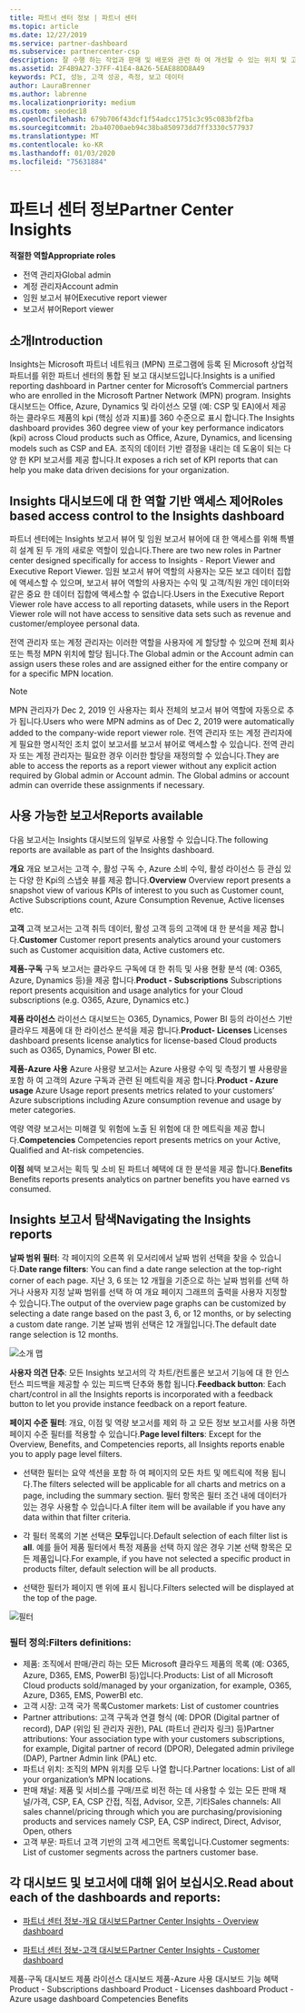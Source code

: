 ```yaml
---
title: 파트너 센터 정보 | 파트너 센터
ms.topic: article
ms.date: 12/27/2019
ms.service: partner-dashboard
ms.subservice: partnercenter-csp
description: 잘 수행 하는 작업과 판매 및 배포와 관련 하 여 개선할 수 있는 위치 및 고객 개발을 참조 하세요.
ms.assetid: 2F4B9A27-37FF-41E4-8A26-5EAE88DD8A49
keywords: PCI, 성능, 고객 성공, 측정, 보고 데이터
author: LauraBrenner
ms.author: labrenne
ms.localizationpriority: medium
ms.custom: seodec18
ms.openlocfilehash: 679b706f43dcf1f54adcc1751c3c95c083bf2fba
ms.sourcegitcommit: 2ba40700aeb94c38ba850973dd7ff3330c577937
ms.translationtype: MT
ms.contentlocale: ko-KR
ms.lasthandoff: 01/03/2020
ms.locfileid: "75631884"
---
```

# <a name="partner-center-insights"></a><span data-ttu-id="2d17d-104">파트너 센터 정보</span><span class="sxs-lookup"><span data-stu-id="2d17d-104">Partner Center Insights</span></span>

<span data-ttu-id="2d17d-105">**적절한 역할**</span><span class="sxs-lookup"><span data-stu-id="2d17d-105">**Appropriate roles**</span></span>
- <span data-ttu-id="2d17d-106">전역 관리자</span><span class="sxs-lookup"><span data-stu-id="2d17d-106">Global admin</span></span>
- <span data-ttu-id="2d17d-107">계정 관리자</span><span class="sxs-lookup"><span data-stu-id="2d17d-107">Account admin</span></span>
- <span data-ttu-id="2d17d-108">임원 보고서 뷰어</span><span class="sxs-lookup"><span data-stu-id="2d17d-108">Executive report viewer</span></span>
- <span data-ttu-id="2d17d-109">보고서 뷰어</span><span class="sxs-lookup"><span data-stu-id="2d17d-109">Report viewer</span></span>

## <a name="introduction"></a><span data-ttu-id="2d17d-110">소개</span><span class="sxs-lookup"><span data-stu-id="2d17d-110">Introduction</span></span>

<span data-ttu-id="2d17d-111">Insights는 Microsoft 파트너 네트워크 (MPN) 프로그램에 등록 된 Microsoft 상업적 파트너를 위한 파트너 센터의 통합 된 보고 대시보드입니다.</span><span class="sxs-lookup"><span data-stu-id="2d17d-111">Insights is a unified reporting dashboard in Partner center for Microsoft’s Commercial partners who are enrolled in the Microsoft Partner Network (MPN) program.</span></span> <span data-ttu-id="2d17d-112">Insights 대시보드는 Office, Azure, Dynamics 및 라이선스 모델 (예: CSP 및 EA)에서 제공 하는 클라우드 제품의 kpi (핵심 성과 지표)를 360 수준으로 표시 합니다.</span><span class="sxs-lookup"><span data-stu-id="2d17d-112">The Insights dashboard provides 360 degree view of your key performance indicators (kpi) across Cloud products such as Office, Azure, Dynamics, and licensing models such as CSP and EA.</span></span> <span data-ttu-id="2d17d-113">조직의 데이터 기반 결정을 내리는 데 도움이 되는 다양 한 KPI 보고서를 제공 합니다.</span><span class="sxs-lookup"><span data-stu-id="2d17d-113">It exposes a rich set of KPI reports that can help you make data driven decisions for your organization.</span></span> 

## <a name="roles-based-access-control-to-the-insights-dashboard"></a><span data-ttu-id="2d17d-114">Insights 대시보드에 대 한 역할 기반 액세스 제어</span><span class="sxs-lookup"><span data-stu-id="2d17d-114">Roles based access control to the Insights dashboard</span></span>

<span data-ttu-id="2d17d-115">파트너 센터에는 Insights 보고서 뷰어 및 임원 보고서 뷰어에 대 한 액세스를 위해 특별히 설계 된 두 개의 새로운 역할이 있습니다.</span><span class="sxs-lookup"><span data-stu-id="2d17d-115">There are two new roles in Partner center designed specifically for access to Insights - Report Viewer and Executive Report Viewer.</span></span>  <span data-ttu-id="2d17d-116">임원 보고서 뷰어 역할의 사용자는 모든 보고 데이터 집합에 액세스할 수 있으며, 보고서 뷰어 역할의 사용자는 수익 및 고객/직원 개인 데이터와 같은 중요 한 데이터 집합에 액세스할 수 없습니다.</span><span class="sxs-lookup"><span data-stu-id="2d17d-116">Users in the Executive Report Viewer role have access to all reporting datasets, while users in the Report Viewer role will not have access to sensitive data sets such as revenue and customer/employee personal data.</span></span> 

<span data-ttu-id="2d17d-117">전역 관리자 또는 계정 관리자는 이러한 역할을 사용자에 게 할당할 수 있으며 전체 회사 또는 특정 MPN 위치에 할당 됩니다.</span><span class="sxs-lookup"><span data-stu-id="2d17d-117">The Global admin or the Account admin can assign users these roles and are assigned either for the entire company or for a specific MPN location.</span></span>  

>[!Note] 
><span data-ttu-id="2d17d-118">MPN 관리자가 Dec 2, 2019 인 사용자는 회사 전체의 보고서 뷰어 역할에 자동으로 추가 됩니다.</span><span class="sxs-lookup"><span data-stu-id="2d17d-118">Users who were MPN admins as of Dec 2, 2019 were automatically added to the company-wide report viewer role.</span></span> <span data-ttu-id="2d17d-119">전역 관리자 또는 계정 관리자에 게 필요한 명시적인 조치 없이 보고서를 보고서 뷰어로 액세스할 수 있습니다. 전역 관리자 또는 계정 관리자는 필요한 경우 이러한 할당을 재정의할 수 있습니다.</span><span class="sxs-lookup"><span data-stu-id="2d17d-119">They are able to access the reports as a report viewer without any explicit action required by Global admin or Account admin. The Global admins or account admin can override these assignments if necessary.</span></span> 

## <a name="reports-available"></a><span data-ttu-id="2d17d-120">사용 가능한 보고서</span><span class="sxs-lookup"><span data-stu-id="2d17d-120">Reports available</span></span>

<span data-ttu-id="2d17d-121">다음 보고서는 Insights 대시보드의 일부로 사용할 수 있습니다.</span><span class="sxs-lookup"><span data-stu-id="2d17d-121">The following reports are available as part of the Insights dashboard.</span></span>

<span data-ttu-id="2d17d-122">**개요**    개요 보고서는 고객 수, 활성 구독 수, Azure 소비 수익, 활성 라이선스 등 관심 있는 다양 한 Kpi의 스냅숏 뷰를 제공 합니다.</span><span class="sxs-lookup"><span data-stu-id="2d17d-122">**Overview**    Overview report presents a snapshot view of various KPIs of interest to you such as Customer count, Active Subscriptions count, Azure Consumption Revenue, Active licenses etc.</span></span>

<span data-ttu-id="2d17d-123">**고객** 고객 보고서는 고객 취득 데이터, 활성 고객 등의 고객에 대 한 분석을 제공 합니다.</span><span class="sxs-lookup"><span data-stu-id="2d17d-123">**Customer** Customer report presents analytics around your customers such as Customer acquisition data, Active customers etc.</span></span> 

<span data-ttu-id="2d17d-124">**제품-구독**     구독 보고서는 클라우드 구독에 대 한 취득 및 사용 현황 분석 (예: O365, Azure, Dynamics 등)을 제공 합니다.</span><span class="sxs-lookup"><span data-stu-id="2d17d-124">**Product - Subscriptions**     Subscriptions report presents acquisition and usage analytics for your Cloud subscriptions (e.g. O365, Azure, Dynamics etc.)</span></span> 

<span data-ttu-id="2d17d-125">**제품 라이선스**   라이선스 대시보드는 O365, Dynamics, Power BI 등의 라이선스 기반 클라우드 제품에 대 한 라이선스 분석을 제공 합니다.</span><span class="sxs-lookup"><span data-stu-id="2d17d-125">**Product- Licenses**   Licenses dashboard presents license analytics for license-based Cloud products such as O365, Dynamics, Power BI etc.</span></span>

<span data-ttu-id="2d17d-126">**제품-Azure 사용**   Azure 사용량 보고서는 Azure 사용량 수익 및 측정기 별 사용량을 포함 하 여 고객의 Azure 구독과 관련 된 메트릭을 제공 합니다.</span><span class="sxs-lookup"><span data-stu-id="2d17d-126">**Product - Azure usage**   Azure Usage report presents metrics related to your customers’ Azure subscriptions including Azure consumption revenue and usage by meter categories.</span></span>

<span data-ttu-id="2d17d-127">역량    역량 보고서는 미해결 및 위험에 노출 된 위험에 대 한 메트릭을 제공 합니다.</span><span class="sxs-lookup"><span data-stu-id="2d17d-127">**Competencies**    Competencies report presents metrics on your Active, Qualified and At-risk competencies.</span></span>

<span data-ttu-id="2d17d-128">**이점**    혜택 보고서는 획득 및 소비 된 파트너 혜택에 대 한 분석을 제공 합니다.</span><span class="sxs-lookup"><span data-stu-id="2d17d-128">**Benefits**    Benefits reports presents analytics on partner benefits you have earned vs consumed.</span></span>

## <a name="navigating-the-insights-reports"></a><span data-ttu-id="2d17d-129">Insights 보고서 탐색</span><span class="sxs-lookup"><span data-stu-id="2d17d-129">Navigating the Insights reports</span></span> 

<span data-ttu-id="2d17d-130">**날짜 범위 필터**: 각 페이지의 오른쪽 위 모서리에서 날짜 범위 선택을 찾을 수 있습니다.</span><span class="sxs-lookup"><span data-stu-id="2d17d-130">**Date range filters**: You can find a date range selection at the top-right corner of each page.</span></span> <span data-ttu-id="2d17d-131">지난 3, 6 또는 12 개월을 기준으로 하는 날짜 범위를 선택 하거나 사용자 지정 날짜 범위를 선택 하 여 개요 페이지 그래프의 출력을 사용자 지정할 수 있습니다.</span><span class="sxs-lookup"><span data-stu-id="2d17d-131">The output of the overview page graphs can be customized by selecting a date range based on the past 3, 6, or 12 months, or by selecting a custom date range.</span></span> <span data-ttu-id="2d17d-132">기본 날짜 범위 선택은 12 개월입니다.</span><span class="sxs-lookup"><span data-stu-id="2d17d-132">The default date range selection is 12 months.</span></span> 

![소개 맵](images/pci/intro1.png)

<span data-ttu-id="2d17d-134">**사용자 의견 단추**: 모든 Insights 보고서의 각 차트/컨트롤은 보고서 기능에 대 한 인스턴스 피드백을 제공할 수 있는 피드백 단추와 통합 됩니다.</span><span class="sxs-lookup"><span data-stu-id="2d17d-134">**Feedback button**: Each chart/control in all the Insights reports is incorporated with a feedback button to let you provide instance feedback on a report feature.</span></span> 

 
<span data-ttu-id="2d17d-135">**페이지 수준 필터**: 개요, 이점 및 역량 보고서를 제외 하 고 모든 정보 보고서를 사용 하면 페이지 수준 필터를 적용할 수 있습니다.</span><span class="sxs-lookup"><span data-stu-id="2d17d-135">**Page level filters**: Except for the Overview, Benefits, and Competencies reports, all Insights reports enable you to apply page level filters.</span></span> 

- <span data-ttu-id="2d17d-136">선택한 필터는 요약 섹션을 포함 하 여 페이지의 모든 차트 및 메트릭에 적용 됩니다.</span><span class="sxs-lookup"><span data-stu-id="2d17d-136">The filters selected will be applicable for all charts and metrics on a page, including the summary section.</span></span> <span data-ttu-id="2d17d-137">필터 항목은 필터 조건 내에 데이터가 있는 경우 사용할 수 있습니다.</span><span class="sxs-lookup"><span data-stu-id="2d17d-137">A filter item will be available if you have any data within that filter criteria.</span></span> 

- <span data-ttu-id="2d17d-138">각 필터 목록의 기본 선택은 **모두**입니다.</span><span class="sxs-lookup"><span data-stu-id="2d17d-138">Default selection of each filter list is **all**.</span></span> <span data-ttu-id="2d17d-139">예를 들어 제품 필터에서 특정 제품을 선택 하지 않은 경우 기본 선택 항목은 모든 제품입니다.</span><span class="sxs-lookup"><span data-stu-id="2d17d-139">For example, if you have not selected a specific product in products filter, default selection will be all products.</span></span>

- <span data-ttu-id="2d17d-140">선택한 필터가 페이지 맨 위에 표시 됩니다.</span><span class="sxs-lookup"><span data-stu-id="2d17d-140">Filters selected will be displayed at the top of the page.</span></span> 

![필터](images/pci/filters.png)

 ### <a name="filters-definitions"></a><span data-ttu-id="2d17d-142">필터 정의:</span><span class="sxs-lookup"><span data-stu-id="2d17d-142">Filters definitions:</span></span>

- <span data-ttu-id="2d17d-143">제품: 조직에서 판매/관리 하는 모든 Microsoft 클라우드 제품의 목록 (예: O365, Azure, D365, EMS, PowerBI 등)입니다.</span><span class="sxs-lookup"><span data-stu-id="2d17d-143">Products: List of all Microsoft Cloud products sold/managed by your organization, for example,  O365, Azure, D365, EMS, PowerBI etc.</span></span>
- <span data-ttu-id="2d17d-144">고객 시장: 고객 국가 목록</span><span class="sxs-lookup"><span data-stu-id="2d17d-144">Customer markets: List of customer countries</span></span>
- <span data-ttu-id="2d17d-145">Partner attributions: 고객 구독과 연결 형식 (예: DPOR (Digital partner of record), DAP (위임 된 관리자 권한), PAL (파트너 관리자 링크) 등)</span><span class="sxs-lookup"><span data-stu-id="2d17d-145">Partner attributions: Your association type with your customers subscriptions, for example,  Digital partner of record (DPOR), Delegated admin privilege (DAP), Partner Admin link (PAL) etc.</span></span> 
- <span data-ttu-id="2d17d-146">파트너 위치: 조직의 MPN 위치를 모두 나열 합니다.</span><span class="sxs-lookup"><span data-stu-id="2d17d-146">Partner locations: List of all your organization’s MPN locations.</span></span> 
- <span data-ttu-id="2d17d-147">판매 채널: 제품 및 서비스를 구매/프로 비전 하는 데 사용할 수 있는 모든 판매 채널/가격, CSP, EA, CSP 간접, 직접, Advisor, 오픈, 기타</span><span class="sxs-lookup"><span data-stu-id="2d17d-147">Sales channels: All sales channel/pricing through which you are purchasing/provisioning products and services namely CSP, EA, CSP indirect, Direct, Advisor, Open, others</span></span>
- <span data-ttu-id="2d17d-148">고객 부문: 파트너 고객 기반의 고객 세그먼트 목록입니다.</span><span class="sxs-lookup"><span data-stu-id="2d17d-148">Customer segments: List of customer segments across the partners customer base.</span></span>

## <a name="read-about-each-of-the-dashboards-and-reports"></a><span data-ttu-id="2d17d-149">각 대시보드 및 보고서에 대해 읽어 보십시오.</span><span class="sxs-lookup"><span data-stu-id="2d17d-149">Read about each of the dashboards and reports:</span></span>

- [<span data-ttu-id="2d17d-150">파트너 센터 정보-개요 대시보드</span><span class="sxs-lookup"><span data-stu-id="2d17d-150">Partner Center Insights - Overview dashboard</span></span>](pci-overview-report.md) 

- [<span data-ttu-id="2d17d-151">파트너 센터 정보-고객 대시보드</span><span class="sxs-lookup"><span data-stu-id="2d17d-151">Partner Center Insights - Customer dashboard</span></span>](pci-customer-report.md) 

<span data-ttu-id="2d17d-152">제품-구독 대시보드 제품 라이선스 대시보드 제품-Azure 사용 대시보드 기능 혜택</span><span class="sxs-lookup"><span data-stu-id="2d17d-152">Product - Subscriptions dashboard Product - Licenses dashboard Product - Azure usage dashboard Competencies Benefits</span></span> 






